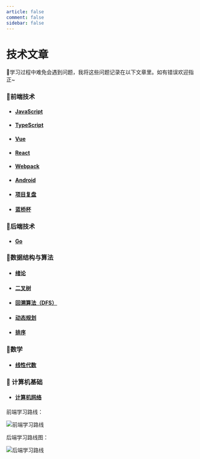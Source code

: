 ```yaml
---
article: false
comment: false
sidebar: false
---
```

# 技术文章
:book:学习过程中难免会遇到问题，我将这些问题记录在以下文章里。如有错误欢迎指正~

### :green_book:前端技术 

- #### [JavaScript](前端技术/JavaScript.md)
- #### [TypeScript](前端技术/TypeScript.md)
- #### [Vue](前端技术/Vue.md)
- #### [React](前端技术/React.md)
- #### [Webpack](前端技术/Webpack.md)
- #### [Android](前端技术/Android.md)
- #### [项目复盘](前端技术/项目复盘.md)
- #### [蓝桥杯](前端技术/蓝桥杯.md)

### :green_book:后端技术

- #### [Go](后端技术/Go.md)

### :blue_book:数据结构与算法

- #### [绪论](数据结构与算法/绪论.md)
- #### [二叉树](数据结构与算法/二叉树.md)
- #### [回溯算法（DFS）](数据结构与算法/回溯算法（DFS）.md)
- #### [动态规划](数据结构与算法/动态规划.md)
- #### [排序](数据结构与算法/排序.md)
### :closed_book:数学

- #### [线性代数](数学/线性代数.md)

### :orange_book: 计算机基础 
- #### [计算机网络](计算机基础/计算机网络.md)

前端学习路线：

![前端学习路线](https://etheral.oss-cn-shanghai.aliyuncs.com/images/68747470733a2f2f75706c6f61642d696d616765732e6a69616e7368752e696f2f75706c6f61645f696d616765732f31323839303831392d666639643939666164353838363262332e706e673f696d6167654d6f6772322f6175746f2d6f7269656e742f737472697025374369.png)

后端学习路线图：

![后端学习路线](https://etheral.oss-cn-shanghai.aliyuncs.com/images/golang-developer-roadmap-zh-CN.png)
